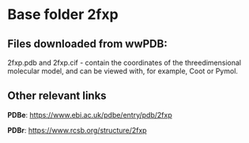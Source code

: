 # Base folder 2fxp

## Files downloaded from wwPDB:

2fxp.pdb and 2fxp.cif - contain the coordinates of the threedimensional molecular model, and can be viewed with, for example, Coot or Pymol.



## Other relevant links 
**PDBe**:  https://www.ebi.ac.uk/pdbe/entry/pdb/2fxp
 
**PDBr**: https://www.rcsb.org/structure/2fxp 
